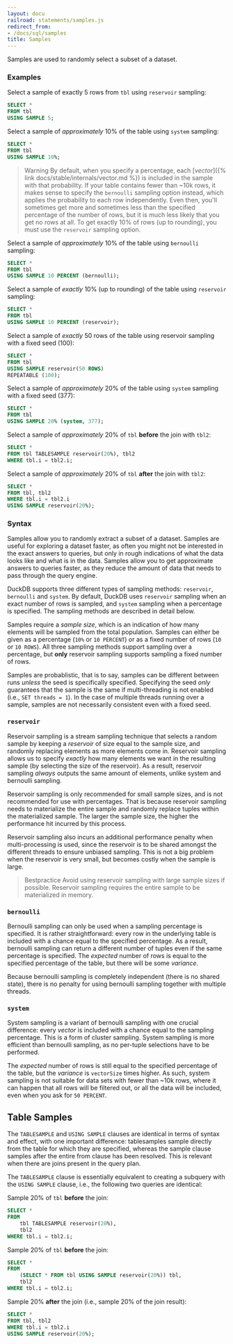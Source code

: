 ```yaml
---
layout: docu
railroad: statements/samples.js
redirect_from:
- /docs/sql/samples
title: Samples
---
```


Samples are used to randomly select a subset of a dataset.

### Examples

Select a sample of exactly 5 rows from `tbl` using `reservoir` sampling:

```sql
SELECT *
FROM tbl
USING SAMPLE 5;
```

Select a sample of *approximately* 10% of the table using `system` sampling:

```sql
SELECT *
FROM tbl
USING SAMPLE 10%;
```

> Warning By default, when you specify a percentage, each [*vector*]({% link docs/stable/internals/vector.md %}) is included in the sample with that probability. If your table contains fewer than ~10k rows, it makes sense to specify the `bernoulli` sampling option instead, which applies the probability to each row independently. Even then, you'll sometimes get more and sometimes less than the specified percentage of the number of rows, but it is much less likely that you get no rows at all. To get exactly 10% of rows (up to rounding), you must use the `reservoir` sampling option.

Select a sample of *approximately* 10% of the table using `bernoulli` sampling:

```sql
SELECT *
FROM tbl
USING SAMPLE 10 PERCENT (bernoulli);
```

Select a sample of *exactly* 10% (up to rounding) of the table using `reservoir` sampling:

```sql
SELECT *
FROM tbl
USING SAMPLE 10 PERCENT (reservoir);
```

Select a sample of *exactly* 50 rows of the table using reservoir sampling with a fixed seed (100):

```sql
SELECT *
FROM tbl
USING SAMPLE reservoir(50 ROWS)
REPEATABLE (100);
```

Select a sample of *approximately* 20% of the table using `system` sampling with a fixed seed (377):

```sql
SELECT *
FROM tbl
USING SAMPLE 20% (system, 377);
```

Select a sample of *approximately* 20% of `tbl` **before** the join with `tbl2`:

```sql
SELECT *
FROM tbl TABLESAMPLE reservoir(20%), tbl2
WHERE tbl.i = tbl2.i;
```

Select a sample of *approximately* 20% of `tbl` **after** the join with `tbl2`:

```sql
SELECT *
FROM tbl, tbl2
WHERE tbl.i = tbl2.i
USING SAMPLE reservoir(20%);
```

### Syntax

<div id="rrdiagram"></div>

Samples allow you to randomly extract a subset of a dataset. Samples are useful for exploring a dataset faster, as often you might not be interested in the exact answers to queries, but only in rough indications of what the data looks like and what is in the data. Samples allow you to get approximate answers to queries faster, as they reduce the amount of data that needs to pass through the query engine.

DuckDB supports three different types of sampling methods: `reservoir`, `bernoulli` and `system`. By default, DuckDB uses `reservoir` sampling when an exact number of rows is sampled, and `system` sampling when a percentage is specified. The sampling methods are described in detail below.

Samples require a *sample size*, which is an indication of how many elements will be sampled from the total population. Samples can either be given as a percentage (`10%` or `10 PERCENT`) or as a fixed number of rows (`10` or `10 ROWS`). All three sampling methods support sampling over a percentage, but **only** reservoir sampling supports sampling a fixed number of rows.

Samples are probablistic, that is to say, samples can be different between runs *unless* the seed is specifically specified. Specifying the seed *only* guarantees that the sample is the same if multi-threading is not enabled (i.e., `SET threads = 1`). In the case of multiple threads running over a sample, samples are not necessarily consistent even with a fixed seed.

### `reservoir`

Reservoir sampling is a stream sampling technique that selects a random sample by keeping a *reservoir* of size equal to the sample size, and randomly replacing elements as more elements come in. Reservoir sampling allows us to specify *exactly* how many elements we want in the resulting sample (by selecting the size of the reservoir). As a result, reservoir sampling *always* outputs the same amount of elements, unlike system and bernoulli sampling.

Reservoir sampling is only recommended for small sample sizes, and is not recommended for use with percentages. That is because reservoir sampling needs to materialize the entire sample and randomly replace tuples within the materialized sample. The larger the sample size, the higher the performance hit incurred by this process.

Reservoir sampling also incurs an additional performance penalty when multi-processing is used, since the reservoir is to be shared amongst the different threads to ensure unbiased sampling. This is not a big problem when the reservoir is very small, but becomes costly when the sample is large.

> Bestpractice Avoid using reservoir sampling with large sample sizes if possible.
> Reservoir sampling requires the entire sample to be materialized in memory.

### `bernoulli`

Bernoulli sampling can only be used when a sampling percentage is specified. It is rather straightforward: every row in the underlying table is included with a chance equal to the specified percentage. As a result, bernoulli sampling can return a different number of tuples even if the same percentage is specified. The *expected* number of rows is equal to the specified percentage of the table, but there will be some *variance*.

Because bernoulli sampling is completely independent (there is no shared state), there is no penalty for using bernoulli sampling together with multiple threads.

### `system`

System sampling is a variant of bernoulli sampling with one crucial difference: every *vector* is included with a chance equal to the sampling percentage. This is a form of cluster sampling. System sampling is more efficient than bernoulli sampling, as no per-tuple selections have to be performed.

The *expected* number of rows is still equal to the specified percentage of the table, but the *variance* is `vectorSize` times higher. As such, system sampling is not suitable for data sets with fewer than ~10k rows, where it can happen that all rows will be filtered out, or all the data will be included, even when you ask for `50 PERCENT`.

## Table Samples

The `TABLESAMPLE` and `USING SAMPLE` clauses are identical in terms of syntax and effect, with one important difference: tablesamples sample directly from the table for which they are specified, whereas the sample clause samples after the entire from clause has been resolved. This is relevant when there are joins present in the query plan.

The `TABLESAMPLE` clause is essentially equivalent to creating a subquery with the `USING SAMPLE` clause, i.e., the following two queries are identical:

Sample 20% of `tbl` **before** the join:

```sql
SELECT *
FROM
    tbl TABLESAMPLE reservoir(20%),
    tbl2
WHERE tbl.i = tbl2.i;
```

Sample 20% of `tbl` **before** the join:

```sql
SELECT *
FROM
    (SELECT * FROM tbl USING SAMPLE reservoir(20%)) tbl,
    tbl2
WHERE tbl.i = tbl2.i;
```

Sample 20% **after** the join (i.e., sample 20% of the join result):

```sql
SELECT *
FROM tbl, tbl2
WHERE tbl.i = tbl2.i
USING SAMPLE reservoir(20%);
```
